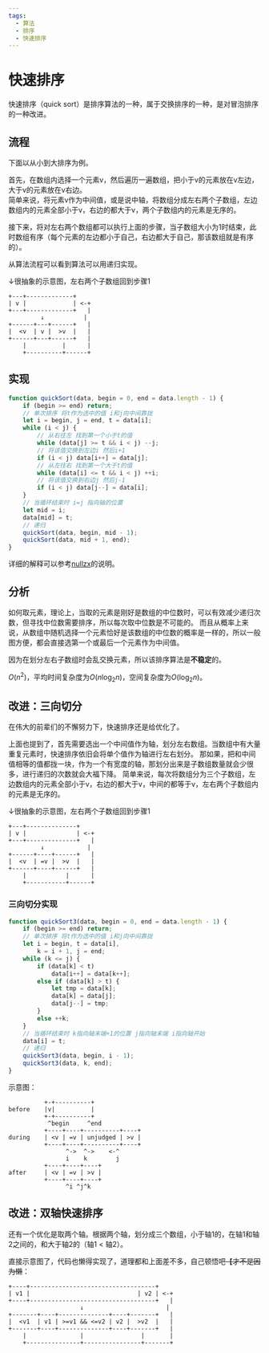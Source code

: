 ```yaml
---
tags:
  - 算法
  - 排序
  - 快速排序
---
```


# 快速排序

快速排序（quick sort）是排序算法的一种，属于交换排序的一种，是对冒泡排序的一种改进。

## 流程

下面以从小到大排序为例。

首先，在数组内选择一个元素v，然后遍历一遍数组，把小于v的元素放在v左边，大于v的元素放在v右边。  
简单来说，将元素v作为中间值，或是说中轴，将数组分成左右两个子数组，左边数组内的元素全部小于v，右边的都大于v，两个子数组内的元素是无序的。

接下来，将对左右两个数组都可以执行上面的步骤，当子数组大小为1时结束，此时数组有序（每个元素的左边都小于自己，右边都大于自己，那该数组就是有序的）。

从算法流程可以看到算法可以用递归实现。

↓很抽象的示意图，左右两个子数组回到步骤1

```
+---+-------------+
| v |             | <-+
+---+-------------+   |
         ↓           |
+------+---+------+   |
|  <v  | v |  >v  |   |
+------+---+------+   |
    |          |      |
    +----------+------+
```

## 实现

```javascript
function quickSort(data, begin = 0, end = data.length - 1) {
    if (begin >= end) return;
    // 单次排序 将t作为选中的值 i和j向中间靠拢
    let i = begin, j = end, t = data[i];
    while (i < j) {
        // 从右往左 找到第一个小于t的值
        while (data[j] >= t && i < j) --j;
        // 将该值交换到左边i 然后i+1
        if (i < j) data[i++] = data[j];
        // 从左往右 找到第一个大于t的值
        while (data[i] <= t && i < j) ++i;
        // 将该值交换到右边j 然后j-1
        if (i < j) data[j--] = data[i];
    }
    // 当循环结束时 i=j 指向轴的位置
    let mid = i;
    data[mid] = t;
    // 递归
    quickSort(data, begin, mid - 1);
    quickSort(data, mid + 1, end);
}
```

详细的解释可以参考[nullzx](https://www.cnblogs.com/nullzx/p/5880191.html)的说明。

## 分析

如何取元素，理论上，当取的元素是刚好是数组的中位数时，可以有效减少递归次数，但寻找中位数需要排序，所以每次取中位数是不可能的。
而且从概率上来说，从数组中随机选择一个元素恰好是该数组的中位数的概率是一样的，所以一般图方便，都会直接选第一个或最后一个元素作为中间值。

因为在划分左右子数组时会乱交换元素，所以该排序算法是**不稳定**的。

$O(n^2)$，平均时间复杂度为$O(n\log_2n)$，空间复杂度为$O(\log_2n)$。


## 改进：三向切分

在伟大的前辈们的不懈努力下，快速排序还是给优化了。

上面也提到了，首先需要选出一个中间值作为轴，划分左右数组。当数组中有大量重复元素时，快速排序依旧会将单个值作为轴进行左右划分。
那如果，把和中间值相等的值都拢一块，作为一个有宽度的轴，那划分出来是子数组数量就会少很多，进行递归的次数就会大福下降。
简单来说，每次将数组分为三个子数组，左边数组内的元素全部小于v，右边的都大于v，中间的都等于v，左右两个子数组内的元素是无序的。

↓很抽象的示意图，左右两个子数组回到步骤1

```
+---+--------------+
| v |              | <-+
+---+--------------+   |
         ↓            |
+------+----+------+   |
|  <v  | =v |  >v  |   |
+------+----+------+   |
    |           |      |
    +-----------+------+
```

### 三向切分实现

```javascript
function quickSort3(data, begin = 0, end = data.length - 1) {
    if (begin >= end) return;
    // 单次排序 将t作为选中的值 i和j向中间靠拢
    let i = begin, t = data[i],
        k = i + 1, j = end;
    while (k <= j) {
        if (data[k] < t)
            data[i++] = data[k++];
        else if (data[k] > t) {
            let tmp = data[k];
            data[k] = data[j];
            data[j--] = tmp;
        }
        else ++k;
    }
    // 当循环结束时 k指向轴末端+1的位置 j指向轴末端 i指向轴开始
    data[i] = t;
    // 递归
    quickSort3(data, begin, i - 1);
    quickSort3(data, k, end);
}
```

示意图：

```
          +-+----------+
before    |v|          |
          +-+----------+
           ^begin     ^end
          +----+----+----------+----+
during    | <v | =v | unjudged | >v |
          +----+----+----------+----+
                ^->  ^->    <-^
                i    k        j
          +----+----+----+
after     | <v | =v | >v |
          +----+----+----+
                ^i ^j^k
```

## 改进：双轴快速排序

还有一个优化是取两个轴。根据两个轴，划分成三个数组，小于轴1的，在轴1和轴2之间的，和大于轴2的（轴1 < 轴2）。

直接示意图了，代码也懒得实现了，道理都和上面差不多，自己顿悟吧~~【才不是因为懒~~：

```
+----+-----------------------------------+
| v1 |                              | v2 | <-+
+----+-----------------------------------+   |
                    ↓                       |
+-------+----+--------------+----+-------+   |
|  <v1  | v1 | >=v1 && <=v2 | v2 |  >v2  |   |
+-------+----+--------------+----+-------+   |
    |               |                |       |
    +---------------+----------------+-------+
```
